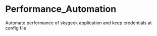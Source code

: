# Performance_Automation
Automate performance of skygeek application and keep credentials at config file
